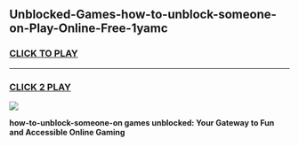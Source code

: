 
## Unblocked-Games-how-to-unblock-someone-on-Play-Online-Free-1yamc
<h3>
<a href="https://premium76.site?title=how-to-unblock-someone-on&ref=26A">CLICK TO PLAY</a></h3>
<hr>

<h3>
<a href="https://premium76.site?title=how-to-unblock-someone-on&ref=26A">CLICK 2 PLAY</a>
  
</h3>

<a href="https://premium76.site?title=how-to-unblock-someone-on&ref=26A"><img src="https://clearcache.store/games.png"></a>


**how-to-unblock-someone-on games unblocked: Your Gateway to Fun and Accessible Online Gaming**
